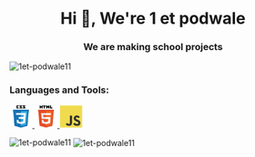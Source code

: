 <h1 align="center">Hi 👋, We're 1 et podwale</h1>
<h3 align="center">We are making school projects</h3>

<p align="left"> <img src="https://komarev.com/ghpvc/?username=1et-podwale11&label=Profile%20views&color=0e75b6&style=flat" alt="1et-podwale11" /> </p>
<p align="left">
</p>

<h3 align="left">Languages and Tools:</h3>
<p align="left"> <a href="https://www.w3schools.com/css/" target="_blank" rel="noreferrer"> <img src="https://raw.githubusercontent.com/devicons/devicon/master/icons/css3/css3-original-wordmark.svg" alt="css3" width="40" height="40"/> </a> <a href="https://www.w3.org/html/" target="_blank" rel="noreferrer"> <img src="https://raw.githubusercontent.com/devicons/devicon/master/icons/html5/html5-original-wordmark.svg" alt="html5" width="40" height="40"/> </a> <a href="https://developer.mozilla.org/en-US/docs/Web/JavaScript" target="_blank" rel="noreferrer"> <img src="https://raw.githubusercontent.com/devicons/devicon/master/icons/javascript/javascript-original.svg" alt="javascript" width="40" height="40"/> </a> </p>

<p><img align="left" src="https://github-readme-stats.vercel.app/api/top-langs?username=1et-podwale11&show_icons=true&locale=en&layout=compact" alt="1et-podwale11" /></p>

<p>&nbsp;<img align="center" src="https://github-readme-stats.vercel.app/api?username=1et-podwale11&show_icons=true&locale=en" alt="1et-podwale11" /></p>
